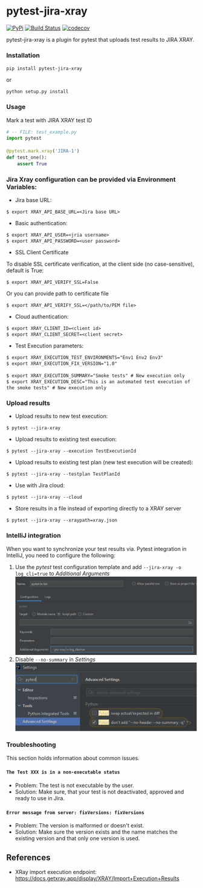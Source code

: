 # pytest-jira-xray

[![PyPi](https://img.shields.io/pypi/v/pytest-jira-xray.png)](https://pypi.python.org/pypi/pytest-jira-xray)
[![Build Status](https://travis-ci.com/fundakol/pytest-jira-xray.svg?branch=master)](https://travis-ci.com/github/fundakol/pytest-jira-xray)
[![codecov](https://codecov.io/gh/fundakol/pytest-jira-xray/branch/master/graph/badge.svg)](https://codecov.io/gh/fundakol/pytest-jira-xray)

pytest-jira-xray is a plugin for pytest that uploads test results to JIRA XRAY.

### Installation

```commandline
pip install pytest-jira-xray
```

or

```commandline
python setup.py install
```

### Usage

Mark a test with JIRA XRAY test ID

```python
# -- FILE: test_example.py
import pytest

@pytest.mark.xray('JIRA-1')
def test_one():
    assert True
```

### Jira Xray configuration can be provided via Environment Variables:

* Jira base URL:
```commandline
$ export XRAY_API_BASE_URL=<Jira base URL>
```
- Basic authentication:
```commandline
$ export XRAY_API_USER=<jria username>
$ export XRAY_API_PASSWORD=<user password>
```

- SSL Client Certificate

To disable SSL certificate verification, at the client side (no case-sensitive), default is True: 
```commandline
$ export XRAY_API_VERIFY_SSL=False
```

Or you can provide path to certificate file
```commandline
$ export XRAY_API_VERIFY_SSL=</path/to/PEM file>
```

* Cloud authentication:
```commandline
$ export XRAY_CLIENT_ID=<client id>
$ export XRAY_CLIENT_SECRET=<client secret>
```

* Test Execution parameters:
```commandline
$ export XRAY_EXECUTION_TEST_ENVIRONMENTS="Env1 Env2 Env3"
$ export XRAY_EXECUTION_FIX_VERSION="1.0"

$ export XRAY_EXECUTION_SUMMARY="Smoke tests" # New execution only
$ export XRAY_EXECUTION_DESC="This is an automated test execution of the smoke tests" # New execution only
```

### Upload results 

* Upload results to new test execution:
```commandline
$ pytest --jira-xray
```

* Upload results to existing test execution:
```commandline
$ pytest --jira-xray --execution TestExecutionId
```

* Upload results to existing test plan (new test execution will be created):
```commandline
$ pytest --jira-xray --testplan TestPlanId
```

* Use with Jira cloud:
```commandline
$ pytest --jira-xray --cloud
```

* Store results in a file instead of exporting directly to a XRAY server
```commandline
$ pytest --jira-xray --xraypath=xray.json
```

### IntelliJ integration

When you want to synchronize your test results via. Pytest integration in IntelliJ, you need to configure the following:

1. Use the *pytest* test configuration template and add `--jira-xray -o log_cli=true` to *Additional Arguments* \
  ![](doc/intellij-pytest-template.png)
2. Disable `--no-summary` in *Settings*\
  ![](doc/intellij-pytest-advanced-settings.png)

### Troubleshooting

This section holds information about common issues.

#### `The Test XXX is in a non-executable status`
  * Problem: The test is not executable by the user.
  * Solution: Make sure, that your test is not deactivated, approved and ready to use in Jira.

#### `Error message from server: fixVersions: fixVersions`
  * Problem: The version is malformed or doesn't exist.
  * Solution: Make sure the version exists and the name matches the existing version and that only one version is used.


## References

- XRay import execution endpoint: https://docs.getxray.app/display/XRAY/Import+Execution+Results
